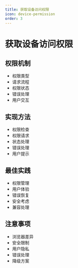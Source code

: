 ```yaml
---
title: 获取设备访问权限
icon: device-permission
order: 3
---
```


# 获取设备访问权限

## 权限机制
- 权限类型
- 请求流程
- 权限状态
- 错误处理
- 用户交互

## 实现方法
- 权限检查
- 权限请求
- 状态处理
- 错误处理
- 用户提示

## 最佳实践
- 权限管理
- 用户体验
- 错误恢复
- 安全考虑
- 兼容处理

## 注意事项
- 浏览器差异
- 安全限制
- 用户隐私
- 错误处理
- 降级方案
